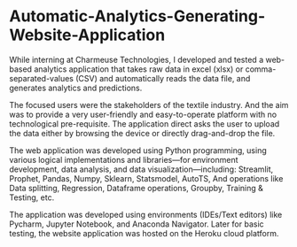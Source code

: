 # Automatic-Analytics-Generating-Website-Application

While interning at Charmeuse Technologies, I developed and tested a web-based analytics application that takes raw data in excel (xlsx) or comma-separated-values (CSV) and automatically reads the data file, and generates analytics and predictions.

The focused users were the stakeholders of the textile industry. And the aim was to provide a very user-friendly and easy-to-operate platform with no technological pre-requisite. The application direct asks the user to upload the data either by browsing the device or directly drag-and-drop the file.

The web application was developed using Python programming, using various logical implementations and libraries—for environment development, data analysis, and data visualization—including:
Streamlit,
Prophet,
Pandas,
Numpy,
Sklearn,
Statsmodel,
AutoTS,
And operations like Data splitting, Regression, Dataframe operations, Groupby, Training & Testing, etc.

The application was developed using environments (IDEs/Text editors) like Pycharm, Jupyter Notebook, and Anaconda Navigator. Later for basic testing, the website application was hosted on the Heroku cloud platform.
